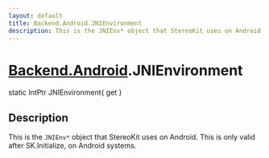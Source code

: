 ```yaml
---
layout: default
title: Backend.Android.JNIEnvironment
description: This is the JNIEnv* object that StereoKit uses on Android. This is only valid after SK.Initialize, on Android systems.
---
```

# [Backend.Android]({{site.url}}/Pages/StereoKit/Backend.Android.html).JNIEnvironment

<div class='signature' markdown='1'>
static IntPtr JNIEnvironment{ get }
</div>

## Description
This is the `JNIEnv*` object that StereoKit uses on
Android. This is only valid after SK.Initialize, on Android
systems.

